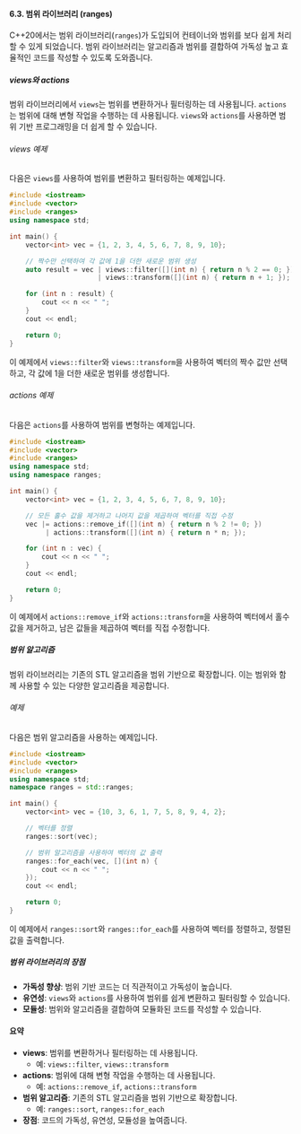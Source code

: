 #### 6.3. 범위 라이브러리 (ranges)

C++20에서는 범위 라이브러리(`ranges`)가 도입되어 컨테이너와 범위를 보다 쉽게 처리할 수 있게 되었습니다. 범위 라이브러리는 알고리즘과 범위를 결합하여 가독성 높고 효율적인 코드를 작성할 수 있도록 도와줍니다.

##### views와 actions

범위 라이브러리에서 `views`는 범위를 변환하거나 필터링하는 데 사용됩니다. `actions`는 범위에 대해 변형 작업을 수행하는 데 사용됩니다. `views`와 `actions`를 사용하면 범위 기반 프로그래밍을 더 쉽게 할 수 있습니다.

###### views 예제

다음은 `views`를 사용하여 범위를 변환하고 필터링하는 예제입니다.

```cpp
#include <iostream>
#include <vector>
#include <ranges>
using namespace std;

int main() {
    vector<int> vec = {1, 2, 3, 4, 5, 6, 7, 8, 9, 10};

    // 짝수만 선택하여 각 값에 1을 더한 새로운 범위 생성
    auto result = vec | views::filter([](int n) { return n % 2 == 0; })
                      | views::transform([](int n) { return n + 1; });

    for (int n : result) {
        cout << n << " ";
    }
    cout << endl;

    return 0;
}
```

이 예제에서 `views::filter`와 `views::transform`을 사용하여 벡터의 짝수 값만 선택하고, 각 값에 1을 더한 새로운 범위를 생성합니다.

###### actions 예제

다음은 `actions`를 사용하여 범위를 변형하는 예제입니다.

```cpp
#include <iostream>
#include <vector>
#include <ranges>
using namespace std;
using namespace ranges;

int main() {
    vector<int> vec = {1, 2, 3, 4, 5, 6, 7, 8, 9, 10};

    // 모든 홀수 값을 제거하고 나머지 값을 제곱하여 벡터를 직접 수정
    vec |= actions::remove_if([](int n) { return n % 2 != 0; })
         | actions::transform([](int n) { return n * n; });

    for (int n : vec) {
        cout << n << " ";
    }
    cout << endl;

    return 0;
}
```

이 예제에서 `actions::remove_if`와 `actions::transform`을 사용하여 벡터에서 홀수 값을 제거하고, 남은 값들을 제곱하여 벡터를 직접 수정합니다.

##### 범위 알고리즘

범위 라이브러리는 기존의 STL 알고리즘을 범위 기반으로 확장합니다. 이는 범위와 함께 사용할 수 있는 다양한 알고리즘을 제공합니다.

###### 예제

다음은 범위 알고리즘을 사용하는 예제입니다.

```cpp
#include <iostream>
#include <vector>
#include <ranges>
using namespace std;
namespace ranges = std::ranges;

int main() {
    vector<int> vec = {10, 3, 6, 1, 7, 5, 8, 9, 4, 2};

    // 벡터를 정렬
    ranges::sort(vec);

    // 범위 알고리즘을 사용하여 벡터의 값 출력
    ranges::for_each(vec, [](int n) {
        cout << n << " ";
    });
    cout << endl;

    return 0;
}
```

이 예제에서 `ranges::sort`와 `ranges::for_each`를 사용하여 벡터를 정렬하고, 정렬된 값을 출력합니다.

##### 범위 라이브러리의 장점

- **가독성 향상**: 범위 기반 코드는 더 직관적이고 가독성이 높습니다.
- **유연성**: `views`와 `actions`를 사용하여 범위를 쉽게 변환하고 필터링할 수 있습니다.
- **모듈성**: 범위와 알고리즘을 결합하여 모듈화된 코드를 작성할 수 있습니다.

#### 요약

- **views**: 범위를 변환하거나 필터링하는 데 사용됩니다.
  - 예: `views::filter`, `views::transform`
- **actions**: 범위에 대해 변형 작업을 수행하는 데 사용됩니다.
  - 예: `actions::remove_if`, `actions::transform`
- **범위 알고리즘**: 기존의 STL 알고리즘을 범위 기반으로 확장합니다.
  - 예: `ranges::sort`, `ranges::for_each`
- **장점**: 코드의 가독성, 유연성, 모듈성을 높여줍니다.
